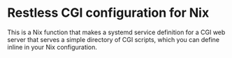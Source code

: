 # Restless CGI configuration for Nix

This is a Nix function that makes a systemd service definition for a
CGI web server that serves a simple directory of CGI scripts, which
you can define inline in your Nix configuration.
